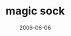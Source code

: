 ---
layout: base.njk
title : 'magic sock' 
view_title : 'magic sock' 
year : '2006' 
date : '2006-06-06' 
img_file : '/drawing/magicsock.png' 
html_file : 'magicsock' 
next_html : 'ionlyhaveone.html' 
year_order : '159' 
permalink : "title/{{html_file}}.html"
---